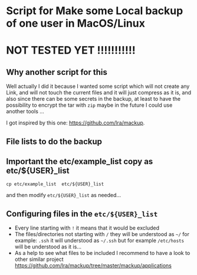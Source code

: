 # Script for Make some Local backup of one user in MacOS/Linux

# NOT TESTED YET !!!!!!!!!!!

## Why another script for this

Well actually I did it because I wanted some script which will not create any Link, and will not touch the current files and it will just compress as it is, and also since there can be some secrets in the backup, at least to have the possibility to encrypt the tar with `zip` maybe in the future I could use another tools ...

I got inspired by this one: https://github.com/lra/mackup. 


##  File lists to do the backup

## Important  the etc/example_list copy as etc/${USER}_list
```
cp etc/example_list  etc/${USER}_list
```

and then modify `etc/${USER}_list` as needed...

## Configuring files in the `etc/${USER}_list`  

* Every line starting with `!` it means that it would be excluded
* The files/directories not starting with `/` they will be understood as `~/` for example: `.ssh` it will understood as `~/.ssh` but for example `/etc/hosts` will be understood as it is...
* As a help to see what files to be included I recommend to have a look to other similar project https://github.com/lra/mackup/tree/master/mackup/applications  
